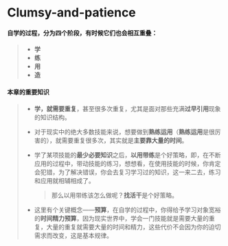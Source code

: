 # Clumsy-and-patience 



#### 自学的过程，分为四个阶段，有时候它们也会相互重叠：

> + **学**
> + **练**
> + **用**
> + **造**



#### 本章的重要知识

> + **学，就需要重复**，甚至很多次重复，尤其是面对那些充满**过早引用**现象的知识结构。
>
> + 对于现实中的绝大多数技能来说，想要做到**熟练运用**（**熟练运用**是很厉害的），就需要重复很多次，其实就是**主要靠大量的时间**。
>
> + 学了某项技能的**最少必要知识**之后，**以用带练**是个好策略，即，在不断应用的过程中，带动技能的练习，想想看，在使用技能的时候，你肯定会犯错，为了解决错误，你会去复习学习过的知识，这一来二去，练习和应用就相辅相成了。
>
>   > 那么以用带练该怎么做呢？**找活干**是个好策略。
>
> + 这里有个关键概念——**预算**，在自学的过程中，你得给予学习对象宽裕的**时间精力预算**，因为现实世界中，学会一门技能就是需要大量的重复，大量的重复就需要大量的时间和精力，这些代价不会因为你的迫切需求而改变，这是基本规律。

